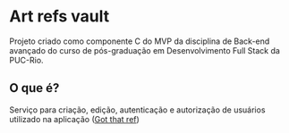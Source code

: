 # Art refs vault
Projeto criado como componente C do MVP da disciplina de Back-end avançado do curso de pós-graduação em Desenvolvimento Full Stack da PUC-Rio.

## O que é?
Serviço para criação, edição, autenticação e autorização de usuários utilizado na aplicação ([Got that ref](https://github.com/amandagpearce/get-that-ref))
